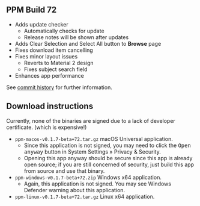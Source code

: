 ## PPM Build 72

- Adds update checker
  - Automatically checks for update
  - Release notes will be shown after updates
- Adds Clear Selection and Select All button to **Browse** page
- Fixes download item cancelling
- Fixes minor layout issues
  - Reverts to Material 2 design
  - Fixes subject search field
- Enhances app performance

See [commit history](https://github.com/SCIEDEV/PastPaperMaster/commits/main) for further information.

## Download instructions

Currently, none of the binaries are signed due to a lack of developer certificate. (which is expensive!)

- `ppm-macos-v0.1.7-beta+72.tar.gz` macOS Universal application.
  - Since this application is not signed, you may need to click the <kbd>Open anyway</kbd> button in System Settings » Privacy & Security.
  - Opening this app anyway should be secure since this app is already open source; if you are still concerned of security, just build this app from source and use that binary.
- `ppm-windows-v0.1.7-beta+72.zip` Windows x64 application.
  - Again, this application is not signed. You may see Windows Defender warning about this application.
- `ppm-linux-v0.1.7-beta+72.tar.gz` Linux x64 application.
